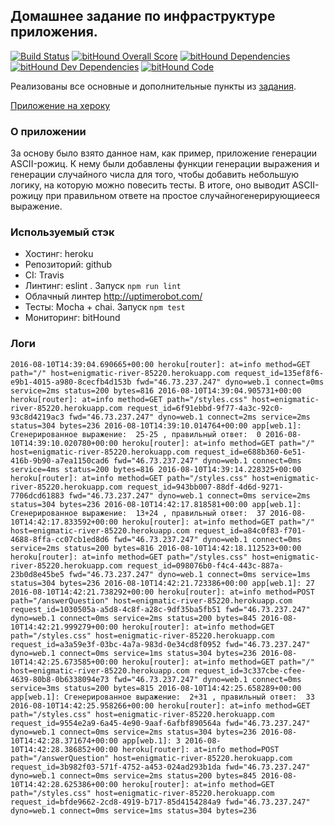 ## Домашнее задание по инфраструктуре приложения.
[![Build Status](https://travis-ci.org/Urkass/task6_infrastructure.svg?branch=master)](https://travis-ci.org/Urkass/task6_infrastructure)
[![bitHound Overall Score](https://www.bithound.io/github/Urkass/task6_infrastructure/badges/score.svg)](https://www.bithound.io/github/Urkass/task6_infrastructure)
[![bitHound Dependencies](https://www.bithound.io/github/Urkass/task6_infrastructure/badges/dependencies.svg)](https://www.bithound.io/github/Urkass/task6_infrastructure/master/dependencies/npm)
[![bitHound Dev Dependencies](https://www.bithound.io/github/Urkass/task6_infrastructure/badges/devDependencies.svg)](https://www.bithound.io/github/Urkass/task6_infrastructure/master/dependencies/npm)
[![bitHound Code](https://www.bithound.io/github/Urkass/task6_infrastructure/badges/code.svg)](https://www.bithound.io/github/Urkass/task6_infrastructure)

Реализованы все основные и дополнительные пункты из [задания](https://gist.github.com/andre487/62b51b3e0089e35665849c63fc54acad).

[Приложение на хероку](https://enigmatic-river-85220.herokuapp.com/)

### О приложении

За основу было взято данное нам, как пример, приложение генерации ASCII-рожиц. К нему были добавлены функции генерации выражения и генерации случайного числа для того, чтобы добавить небольшую логику, на которую можно повесить тесты.
В итоге, оно выводит ASCII-рожицу при правильном ответе на простое случайногенерирующиееся выражение.

### Используемый стэк

* Хостинг: heroku
* Репозиторий: github
* CI: Travis
* Линтинг: eslint . Запуск `npm run lint`
* Облачный линтер http://uptimerobot.com/
* Тесты: Mocha + chai. Запуск `npm test`
* Мониторинг: bitHound

### Логи
`2016-08-10T14:39:04.690665+00:00 heroku[router]: at=info method=GET path="/" host=enigmatic-river-85220.herokuapp.com request_id=135ef8f6-e9b1-4015-a980-8cecfb4d153b fwd="46.73.237.247" dyno=web.1 connect=0ms service=2ms status=200 bytes=816
2016-08-10T14:39:04.905731+00:00 heroku[router]: at=info method=GET path="/styles.css" host=enigmatic-river-85220.herokuapp.com request_id=6f91ebbd-9f77-4a3c-92c0-93c8d4219ac3 fwd="46.73.237.247" dyno=web.1 connect=2ms service=2ms status=304 bytes=236
2016-08-10T14:39:10.014764+00:00 app[web.1]: Сгенерированное выражение:  25-25 , правильный ответ:  0
2016-08-10T14:39:10.020780+00:00 heroku[router]: at=info method=GET path="/" host=enigmatic-river-85220.herokuapp.com request_id=e688b360-6e51-416b-9b90-a7ea1150cad6 fwd="46.73.237.247" dyno=web.1 connect=0ms service=4ms status=200 bytes=816
2016-08-10T14:39:14.228325+00:00 heroku[router]: at=info method=GET path="/styles.css" host=enigmatic-river-85220.herokuapp.com request_id=943bb007-88df-4d6d-9271-7706dcd61883 fwd="46.73.237.247" dyno=web.1 connect=0ms service=2ms status=304 bytes=236
2016-08-10T14:42:17.818581+00:00 app[web.1]: Сгенерированное выражение:  13+24 , правильный ответ:  37
2016-08-10T14:42:17.833592+00:00 heroku[router]: at=info method=GET path="/" host=enigmatic-river-85220.herokuapp.com request_id=a84c0f83-f701-4688-8ffa-cc07cb1ed8d6 fwd="46.73.237.247" dyno=web.1 connect=0ms service=2ms status=200 bytes=816
2016-08-10T14:42:18.112523+00:00 heroku[router]: at=info method=GET path="/styles.css" host=enigmatic-river-85220.herokuapp.com request_id=098076b0-f4c4-443c-887a-23b0d8e45be5 fwd="46.73.237.247" dyno=web.1 connect=0ms service=1ms status=304 bytes=236
2016-08-10T14:42:21.723386+00:00 app[web.1]: 27
2016-08-10T14:42:21.738292+00:00 heroku[router]: at=info method=POST path="/answerQuestion" host=enigmatic-river-85220.herokuapp.com request_id=1030505a-a5d8-4c8f-a28c-9df35ba5fb51 fwd="46.73.237.247" dyno=web.1 connect=0ms service=2ms status=200 bytes=845
2016-08-10T14:42:21.999279+00:00 heroku[router]: at=info method=GET path="/styles.css" host=enigmatic-river-85220.herokuapp.com request_id=a3a59e3f-03bc-4a7a-983d-0e34cd8f0952 fwd="46.73.237.247" dyno=web.1 connect=0ms service=1ms status=304 bytes=236
2016-08-10T14:42:25.673585+00:00 heroku[router]: at=info method=GET path="/" host=enigmatic-river-85220.herokuapp.com request_id=3c337cbe-cfee-4639-80b8-0b6338094e73 fwd="46.73.237.247" dyno=web.1 connect=0ms service=3ms status=200 bytes=815
2016-08-10T14:42:25.658289+00:00 app[web.1]: Сгенерированное выражение:  2+31 , правильный ответ:  33
2016-08-10T14:42:25.958266+00:00 heroku[router]: at=info method=GET path="/styles.css" host=enigmatic-river-85220.herokuapp.com request_id=9554e2a9-6a45-4e90-9aaf-6afbf890564a fwd="46.73.237.247" dyno=web.1 connect=0ms service=2ms status=304 bytes=236
2016-08-10T14:42:28.371674+00:00 app[web.1]: 3
2016-08-10T14:42:28.386852+00:00 heroku[router]: at=info method=POST path="/answerQuestion" host=enigmatic-river-85220.herokuapp.com request_id=3b982f03-571f-4752-a453-024ad293b1da fwd="46.73.237.247" dyno=web.1 connect=0ms service=2ms status=200 bytes=845
2016-08-10T14:42:28.625386+00:00 heroku[router]: at=info method=GET path="/styles.css" host=enigmatic-river-85220.herokuapp.com request_id=bfde9662-2cd8-4919-b717-85d4154284a9 fwd="46.73.237.247" dyno=web.1 connect=0ms service=1ms status=304 bytes=236`

